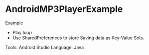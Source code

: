 # AndroidMP3PlayerExample

Example 
 - Play loop
 - Use SharedPreferences to store Saving data as Key-Value Sets.

Tools: Android Studio
Language: Java

